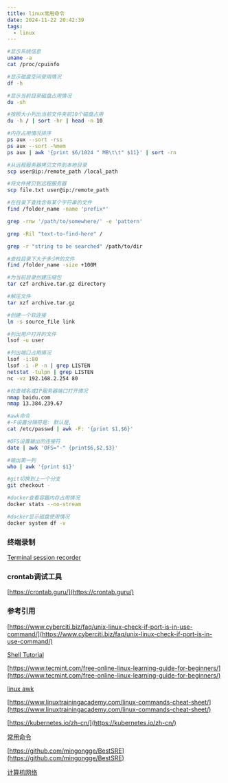 ```yaml
---
title: linux常用命令
date: 2024-11-22 20:42:39
tags:
  - linux
---
```


```bash
#显示系统信息
uname -a
cat /proc/cpuinfo  

#显示磁盘空间使用情况
df -h

#显示当前目录磁盘占用情况
du -sh

#按照大小列出当前文件夹前10个磁盘占用
du -h / | sort -hr | head -n 10

#内存占用情况排序
ps aux --sort -rss
ps aux --sort -%mem
ps aux | awk '{print $6/1024 " MB\t\t" $11}' | sort -rn

#从远程服务器拷贝文件到本地目录
scp user@ip:/remote_path /local_path

#将文件拷贝到远程服务器
scp file.txt user@ip:/remote_path

#在目录下查找含有某个字符串的文件
find /folder_name -name 'prefix*'

grep -rnw '/path/to/somewhere/' -e 'pattern'

grep -Ril "text-to-find-here" /

grep -r "string to be searched" /path/to/dir

#查找目录下大于多少M的文件
find /folder_name -size +100M

#为当前目录创建压缩包
tar czf archive.tar.gz directory

#解压文件
tar xzf archive.tar.gz

#创建一个软连接
ln -s source_file link

#列出用户打开的文件
lsof -u user

#列出端口占用情况
lsof -i:80
lsof -i -P -n | grep LISTEN
netstat -tulpn | grep LISTEN
nc -vz 192.168.2.254 80

#检查域名或IP服务器端口打开情况
nmap baidu.com
nmap 13.384.239.67

#awk命令
#-F设置分隔符是: 默认是,
cat /etc/passwd | awk -F: '{print $1,$6}'

#OFS设置输出的连接符
date | awk 'OFS="-" {print$6,$2,$3}'

#输出第一列
who | awk '{print $1}'

#git切换到上一个分支
git checkout -

#docker查看容器内存占用情况
docker stats --no-stream

#docker显示磁盘使用情况
docker system df -v


```

### 终端录制

[Terminal session recorder](https://asciinema.org/)

### crontab调试工具

[https://crontab.guru/](https://crontab.guru/)


### 参考引用

[https://www.cyberciti.biz/faq/unix-linux-check-if-port-is-in-use-command/](https://www.cyberciti.biz/faq/unix-linux-check-if-port-is-in-use-command/)

[Shell Tutorial](https://bash.cyberciti.biz/guide/Main_Page)

[https://www.tecmint.com/free-online-linux-learning-guide-for-beginners/](https://www.tecmint.com/free-online-linux-learning-guide-for-beginners/)

[linux awk](https://www.howtogeek.com/562941/how-to-use-the-awk-command-on-linux/)

[https://www.linuxtrainingacademy.com/linux-commands-cheat-sheet/](https://www.linuxtrainingacademy.com/linux-commands-cheat-sheet/)

[https://kubernetes.io/zh-cn/](https://kubernetes.io/zh-cn/)

[常用命令](https://github.com/liquanzhou/ops_doc/blob/master/shell%E5%AE%9E%E4%BE%8B%E6%89%8B%E5%86%8C.sh)

[https://github.com/mingongge/BestSRE](https://github.com/mingongge/BestSRE)

[计算机网络](https://mp.weixin.qq.com/s?__biz=MzI0MDQ4MTM5NQ==&mid=2247529511&idx=1&sn=9b1f3abfdf18e9cf24b31eccc063fdfe&chksm=e918113bde6f982d303d6a3d47235fd17f3e7ce241e816b39c0b47896791f498c54281e22496&token=1107524505&lang=zh_CN#rd)